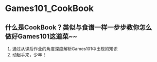 # Games101_CookBook
## 什么是CookBook？类似与食谱一样一步步教你怎么做好Games101这道菜~~

1. 通过从课后作业的角度深度解析Games101中出现的知识
2. 动起手来，少年！
